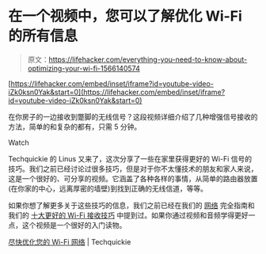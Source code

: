 # 在一个视频中，您可以了解优化 Wi-Fi 的所有信息

> 原文：<https://lifehacker.com/everything-you-need-to-know-about-optimizing-your-wi-fi-1566140574>

 [https://lifehacker.com/embed/inset/iframe?id=youtube-video-iZk0ksn0Yak&start=0](https://lifehacker.com/embed/inset/iframe?id=youtube-video-iZk0ksn0Yak&start=0) 

在你房子的一边接收到蹩脚的无线信号？这段视频详细介绍了几种增强信号接收的方法，简单的和复杂的都有，只需 5 分钟。

Watch

Techquickie 的 Linus 又来了，这次分享了一些在家里获得更好的 Wi-Fi 信号的技巧。我们之前已经讨论过很多技巧，但是对于你不太懂技术的朋友和家人来说，这是一个很好的、可分享的视频。它涵盖了各种各样的事情，从简单的路由器放置(在你家的中心，远离厚密的墙壁)到找到正确的无线信道，等等。

如果你想了解更多关于这些技巧的信息，我们之前已经在我们的 [网络](https://lifehacker.com/know-your-network-the-complete-guide-5833254) 完全指南和我们的 [十大更好的 Wi-Fi 接收技巧](https://lifehacker.com/the-10-best-ways-to-boost-your-home-wifi-5931743) 中提到过。如果你通过视频和音频学得更好一点，这个视频是一个很好的入门读物。

[尽快优化您的 Wi-Fi 网络](https://www.youtube.com/watch?v=iZk0ksn0Yak) | Techquickie